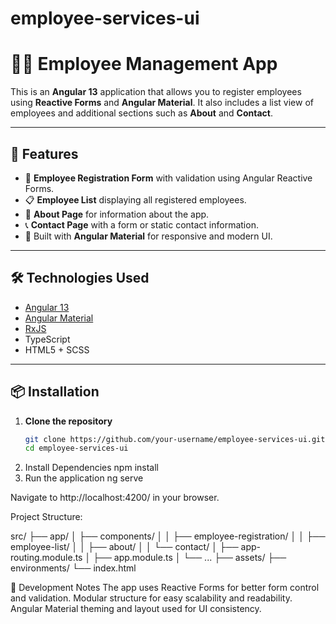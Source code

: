 # employee-services-ui

# 🧑‍💼 Employee Management App

This is an **Angular 13** application that allows you to register employees using **Reactive Forms** and **Angular Material**. It also includes a list view of employees and additional sections such as **About** and **Contact**.

---

## 🚀 Features

- 📝 **Employee Registration Form** with validation using Angular Reactive Forms.
- 📋 **Employee List** displaying all registered employees.
- 🧾 **About Page** for information about the app.
- 📞 **Contact Page** with a form or static contact information.
- 🎨 Built with **Angular Material** for responsive and modern UI.

---

## 🛠️ Technologies Used

- [Angular 13](https://angular.io/)
- [Angular Material](https://material.angular.io/)
- [RxJS](https://rxjs.dev/)
- TypeScript
- HTML5 + SCSS

---

## 📦 Installation

1. **Clone the repository**
   ```bash
   git clone https://github.com/your-username/employee-services-ui.git
   cd employee-services-ui
2. Install Dependencies 
npm install
3. Run the application 
ng serve

Navigate to http://localhost:4200/ in your browser.


Project Structure: 

src/
├── app/
│   ├── components/
│   │   ├── employee-registration/
│   │   ├── employee-list/
│   │   ├── about/
│   │   └── contact/
│   ├── app-routing.module.ts
│   ├── app.module.ts
│   └── ...
├── assets/
├── environments/
└── index.html




🧪 Development Notes
The app uses Reactive Forms for better form control and validation.
Modular structure for easy scalability and readability.
Angular Material theming and layout used for UI consistency.

